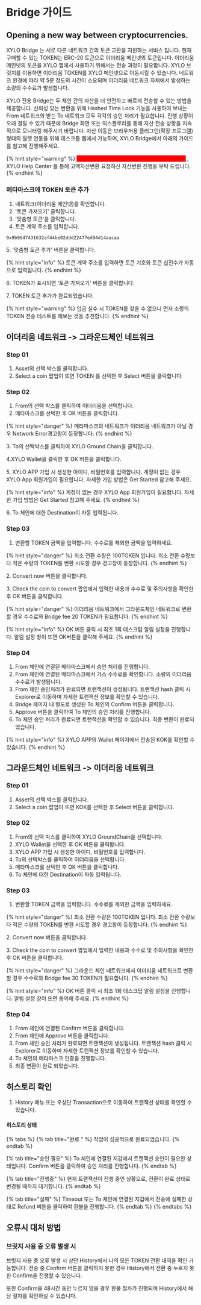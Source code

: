 # Bridge 가이드

## Opening a new way between cryptocurrencies. ​&#x20;

XYLO Bridge 는 서로 다른 네트워크 간의 토큰 교환을 지원하는 서비스 입니다. 현재 구매할 수 있는 TOKEN는 ERC-20 토큰으로 이더리움 메인넷의 토큰입니다. 이더리움 메인넷의 토큰을 XYLO 앱에서 사용하기 위해서는 전송 과정이 필요합니다. XYLO 브릿지를 이용하면 이더리움 TOKEN를 XYLO 메인넷으로 이동시킬 수 있습니다. 네트워크 환경에 따라 약 5분 정도의 시간이 소요되며 이더리움 네트워크 자체에서 발생하는 소량의 수수료가 발생합니다.

XYLO 전용 Bridge는 두 체인 간의 자산을 더 안전하고 빠르게 전송할 수 있는 방법을 제공합니다. 신뢰성 있는 변환을 위해 Hashed Time Lock 기능을 사용하여 보내는 From 네트워크와 받는 To 네트워크 모두 각각의 승인 처리가 필요합니다. 진행 상황이 오래 걸릴 수 있기 때문에 Bridge 화면 또는 익스플로러를 통해 자산 전송 상황을 지속적으로 모니터링 해주시기 바랍니다. 자산 이동은 브라우저용 플러그인(확장 프로그램) 형태의 월렛 연동을 위해 데스크톱 웹에서 가능하며, XYLO Bridge에서 아래의 가이드를 참고해 진행해주세요.

{% hint style="warning" %}
<mark style="color:red;background-color:red;">**만약 100,000 TOKEN이상의 변환을 원하실 경우**</mark> , XYLO Help Center 를 통해 고액자산변환 요청하신 자산변환 진행을 부탁 드립니다.
{% endhint %}



### 메타마스크에 TOKEN 토큰 추가

1. 네트워크(이더리움 메인넷)를 확인합니다.
2. '토큰 가져오기' 클릭합니다.
3. '맞춤형 토큰'을 클릭합니다.
4. 토큰 계약 주소를 입력합니다.&#x20;

```
0x9b9647431632af44be02ddd22477ed94d14aacaa
```

5\. '맞춤형 토큰 추가' 버튼을 클릭합니다.&#x20;

{% hint style="info" %}
토큰 계약 주소를 입력하면 토큰 기호와 토큰 십진수가 자동으로 입력됩니다.
{% endhint %}

6\. TOKEN가 표시되면 '토큰 가져오기' 버튼을 클릭합니다.

7\. TOKEN 토큰 추가가 완료되었습니다.&#x20;

{% hint style="warning" %}
입금 실수 시 TOKEN를 찾을 수 없으니 먼저 소량의 TOKEN 전송 테스트를 해보는 것을 추천합니다.
{% endhint %}



## 이더리움 네트워크 -> 그라운드체인 네트워크&#x20;

### Step 01

1. Asset의 선택 박스를 클릭합니다.
2. Select a coin 팝업이 뜨면 TOKEN 를 선택한 후 Select 버튼을 클릭합니다.

### Step 02

1. From의 선택 박스를 클릭하여 이더리움을 선택합니다.
2. 메타마스크를 선택한 후 OK 버튼을 클릭합니다.

{% hint style="danger" %}
메타마스크의 네트워크가 이더리움 네트워크가 아닐 경우 Network Error경고창이 등장합니다.
{% endhint %}

3\. To의 선택박스를 클릭하여 XYLO Ground Chain을 클릭합니다.

4.XYLO Wallet을 클릭한 후 OK 버튼을 클릭합니다.

5\. XYLO APP 가입 시 생성한 아이디, 비밀번호를 입력합니다. 계정이 없는 경우 XYLO App 회원가입이 필요합니다. 자세한 가입 방법은 Get Started 참고해 주세요.

{% hint style="info" %}
계정이 없는 경우 XYLO App 회원가입이 필요합니다. 자세한 가입 방법은 Get Started 참고해 주세요.
{% endhint %}

6\. To 체인에 대한 Destination이 자동 입력됩니다.

### Step 03

1. 변환할 TOKEN 금액을 입력합니다. 수수료를 제외한 금액을 입력하세요.

{% hint style="danger" %}
최소 전환 수량은 100TOKEN 입니다. 최소 전환 수량보다 적은 수량의 TOKEN를 변환 시도할 경우 경고창이 등장합니다.
{% endhint %}

2\. Convert now 버튼을 클릭합니다.

3\. Check the coin to convert 팝업에서 입력한 내용과 수수료 및 주의사항을 확인한 후 OK 버튼을 클릭합니다.

{% hint style="danger" %}
이더리움 네트워크에서 그라운드체인 네트워크로 변환할 경우 수수료와 Bridge fee 20 TOKEN가 필요합니다.&#x20;
{% endhint %}

{% hint style="info" %}
OK 버튼 클릭 시 최초 1회 데스크탑 알림 설정을 진행합니다. 알림 설정 창이 뜨면 OK버튼을 클릭해 주세요.
{% endhint %}

### Step 04

1. From 체인에 연결된 메타마스크에서 승인 처리를 진행합니다.
2. From 체인에 연결된 메타마스크에서 가스 수수료를 확인합니다. 소량의 이더리움 수수료가 발생됩니다.
3. From 체인 승인처리가 완료되면 트랜잭션이 생성됩니다. 트랜잭션 hash 클릭 시 Explorer로 이동하며 자세한 트랜잭션 정보를 확인할 수 있습니다.
4. Bridge 페이지 내 별도로 생성된 To 체인의 Confirm 버튼을 클릭합니다.
5. Approve 버튼을 클릭하여 To 체인의 승인 처리를 진행합니다.
6. To 체인 승인 처리가 완료되면 트랜잭션을 확인할 수 있습니다. 최종 변환이 완료되었습니다.

{% hint style="info" %}
XYLO APP의 Wallet 페이지에서 전송된 KOK를 확인할 수 있습니다.
{% endhint %}

## 그라운드체인 네트워크 -> 이더리움 네트워크

### Step 01

1. Asset의 선택 박스를 클릭합니다.
2. Select a coin 팝업이 뜨면 KOK를 선택한 후 Select 버튼을 클릭합니다.

### Step 02

1. From의 선택 박스를 클릭하여 XYLO GroundChain을 선택합니다.
2. XYLO Wallet을 선택한 후 OK 버튼을 클릭합니다.
3. XYLO APP 가입 시 생성한 아이디, 비밀번호를 입력합니다.
4. To의 선택박스를 클릭하여 이더리움을 선택합니다.
5. 메타마스크를 선택한 후 OK 버튼을 클릭합니다.
6. To 체인에 대한 Destination이 자동 입력됩니다.

### Step 03

1. 변환할 TOKEN 금액을 입력합니다. 수수료를 제외한 금액을 입력하세요.

{% hint style="danger" %}
최소 전환 수량은 100TOKEN 입니다. 최소 전환 수량보다 적은 수량의 TOKEN를 변환 시도할 경우 경고창이 등장합니다.
{% endhint %}

2\. Convert now 버튼을 클릭합니다.

3\. Check the coin to convert 팝업에서 입력한 내용과 수수료 및 주의사항을 확인한 후 OK 버튼을 클릭합니다.

{% hint style="danger" %}
그라운드 체인 네트워크에서 이더리움 네트워크로 변환할 경우 수수료와 Bridge fee 30 TOKEN가 필요합니다.
{% endhint %}

{% hint style="info" %}
OK 버튼 클릭 시 최초 1회 데스크탑 알림 설정을 진행합니다. 알림 설정 창이 뜨면 동의해 주세요.
{% endhint %}



### Step 04

1. From 체인에 연결된 Confirm 버튼을 클릭합니다.
2. From 체인에 Approve 버튼을 클릭합니다.
3. From 체인 승인 처리가 완료되면 트랜잭션이 생성됩니다. 트랜잭션 hash 클릭 시 Explorer로 이동하며 자세한 트랜잭션 정보를 확인할 수 있습니다.
4. To 체인의 메타마스크 인증을 진행합니다.
5. 최종 변환이 완료 되었습니다.



## 히스토리 확인

1. History 메뉴 또는 우상단 Transaction으로 이동하여 트랜잭션 상태를 확인할 수 있습니다.

#### 히스토리 상태&#x20;

{% tabs %}
{% tab title="완료 " %}
작업이 성공적으로 완료되었습니다.
{% endtab %}

{% tab title="승인 필요" %}
To 체인에 연결된 지갑에서 트랜잭션 승인이 필요한 상태입니다. Confirm 버튼을 클릭하여 승인 처리를 진행합니다.
{% endtab %}

{% tab title="진행중" %}
현재 트랜잭션이 진행 중인 상황으로, 전환이 완료 상태로 변경될 때까지 대기합니다.
{% endtab %}

{% tab title="실패" %}
Timeout 또는 To 체인에 연결된 지갑에서 전송에 실패한 상태로 Refund 버튼을 클릭하여 환불을 진행합니다.
{% endtab %}
{% endtabs %}

## 오류시 대처 방법

### 브릿지 사용 중 오류 발생 시&#x20;

브릿지 사용 중 오류 발생 시 상단 History에서 나의 모든 TOKEN 전환 내역을 확인 가능합니다. 전송 중 Confirm 버튼을 클릭하지 못한 경우 History에서 전환 중 누르지 못한 Confirm을 진행할 수 있습니다.&#x20;

또한 Confirm을 48시간 동안 누르지 않을 경우 환불 절차가 진행되며 History에서 해당 절차를 확인하실 수 있습니다.
